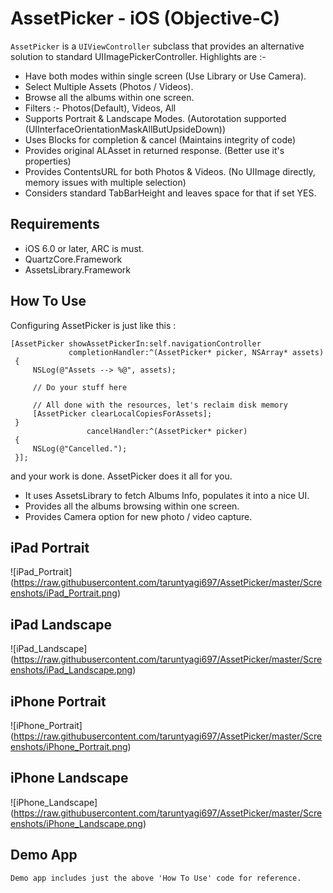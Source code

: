 # AssetPicker - iOS (Objective-C)

`AssetPicker` is a `UIViewController` subclass that provides an alternative solution to standard UIImagePickerController. Highlights are :-
* Have both modes within single screen (Use Library or Use Camera).
* Select Multiple Assets (Photos / Videos).
* Browse all the albums within one screen.
* Filters :- Photos(Default), Videos, All
* Supports Portrait & Landscape Modes. (Autorotation supported (UIInterfaceOrientationMaskAllButUpsideDown))
* Uses Blocks for completion & cancel (Maintains integrity of code)
* Provides original ALAsset in returned response. (Better use it's properties)
* Provides ContentsURL for both Photos & Videos. (No UIImage directly, memory issues with multiple selection)
* Considers standard TabBarHeight and leaves space for that if set YES.

## Requirements

* iOS 6.0 or later, ARC is must.
* QuartzCore.Framework
* AssetsLibrary.Framework

## How To Use

Configuring AssetPicker is just like this :

	[AssetPicker showAssetPickerIn:self.navigationController
                 completionHandler:^(AssetPicker* picker, NSArray* assets)
     {
         NSLog(@"Assets --> %@", assets);
         
         // Do your stuff here
         
         // All done with the resources, let's reclaim disk memory
         [AssetPicker clearLocalCopiesForAssets];
     }
                     cancelHandler:^(AssetPicker* picker)
     {
         NSLog(@"Cancelled.");
     }];

and your work is done. AssetPicker does it all for you.
* It uses AssetsLibrary to fetch Albums Info, populates it into a nice UI.
* Provides all the albums browsing within one screen.
* Provides Camera option for new photo / video capture.

## iPad Portrait
![iPad_Portrait] (https://raw.githubusercontent.com/taruntyagi697/AssetPicker/master/Screenshots/iPad_Portrait.png)
## iPad Landscape
![iPad_Landscape] (https://raw.githubusercontent.com/taruntyagi697/AssetPicker/master/Screenshots/iPad_Landscape.png)

## iPhone Portrait
![iPhone_Portrait] (https://raw.githubusercontent.com/taruntyagi697/AssetPicker/master/Screenshots/iPhone_Portrait.png)
## iPhone Landscape
![iPhone_Landscape] (https://raw.githubusercontent.com/taruntyagi697/AssetPicker/master/Screenshots/iPhone_Landscape.png)
    
## Demo App
    Demo app includes just the above 'How To Use' code for reference.